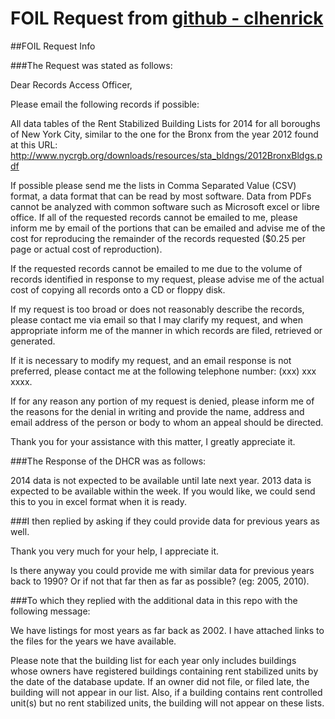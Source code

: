 # FOIL Request from [github - clhenrick](https://github.com/clhenrick/dhcr-rent-stabilized-data)

##FOIL Request Info

###The Request was stated as follows:

Dear Records Access Officer,

Please email the following records if possible:

All data tables of the Rent Stabilized Building Lists for 2014 for all boroughs of New York City, similar to the one for the Bronx from the year 2012 found at this URL: http://www.nycrgb.org/downloads/resources/sta_bldngs/2012BronxBldgs.pdf

If possible please send me the lists in Comma Separated Value (CSV) format, a data format that can be read by most software. Data from PDFs cannot be analyzed with common software such as Microsoft excel or libre office. If all of the requested records cannot be emailed to me, please inform me by email of the portions that can be emailed and advise me of the cost for reproducing the remainder of the records requested ($0.25 per page or actual cost of reproduction).

If the requested records cannot be emailed to me due to the volume of records identified in response to my request, please advise me of the actual cost of copying all records onto a CD or floppy disk.

If my request is too broad or does not reasonably describe the records, please contact me via email so that I may clarify my request, and when appropriate inform me of the manner in which records are filed, retrieved or generated.

If it is necessary to modify my request, and an email response is not preferred, please contact me at the following telephone number: (xxx) xxx xxxx.

If for any reason any portion of my request is denied, please inform me of the reasons for the denial in writing and provide the name, address and email address of the person or body to whom an appeal should be directed.

Thank you for your assistance with this matter, I greatly appreciate it.

###The Response of the DHCR was as follows:

2014 data is not expected to be available until late next year. 2013 data is expected to be available within the week. If you would like, we could send this to you in excel format when it is ready.

###I then replied by asking if they could provide data for previous years as well.

Thank you very much for your help, I appreciate it.

Is there anyway you could provide me with similar data for previous years back to 1990? Or if not that far then as far as possible? (eg: 2005, 2010).

###To which they replied with the additional data in this repo with the following message:

We have listings for most years as far back as 2002. I have attached links to the files for the years we have available.

Please note that the building list for each year only includes buildings whose owners have registered buildings containing rent stabilized units by the date of the database update. If an owner did not file, or filed late, the building will not appear in our list. Also, if a building contains rent controlled unit(s) but no rent stabilized units, the building will not appear on these lists.
